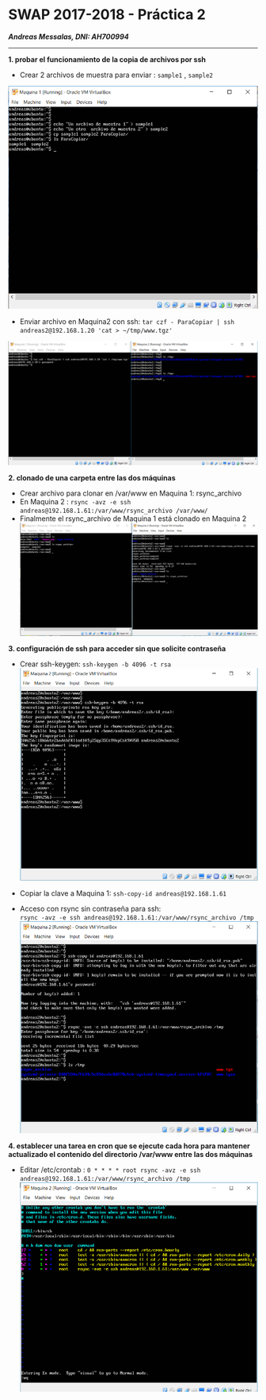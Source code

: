 
# SWAP 2017-2018 -  Práctica 2
***Andreas Messalas, DNI: AH700994***

----------
**1\. probar el funcionamiento de la copia de archivos por ssh**

- Crear 2 archivos de muestra para enviar : `sample1` , `sample2`

![](https://raw.githubusercontent.com/andreasmess/swap1718/master/practica2/1.PNG)

- Enviar archivo en Maquina2  con ssh:
 `tar czf - ParaCopiar | ssh andreas2@192.168.1.20 'cat > ~/tmp/www.tgz'`

![enter image description here](https://raw.githubusercontent.com/andreasmess/swap1718/master/practica2/2.PNG)

**2\. clonado de una carpeta entre las dos máquinas**
- Crear archivo para clonar en /var/www en Maquina 1: rsync_archivo
- En Maquina 2 :
  `rsync -avz -e ssh andreas@192.168.1.61:/var/www/rsync_archivo /var/www/`
- Finalmente  el rsync_archivo de Maquina 1 está clonado en Maquina 2
![enter image description here](https://raw.githubusercontent.com/andreasmess/swap1718/master/practica2/3.PNG)


 **3\. configuración de ssh para acceder sin que solicite contraseña** 
 - Crear ssh-keygen: `ssh-keygen -b 4096 -t rsa`
![enter image description here](https://raw.githubusercontent.com/andreasmess/swap1718/master/practica2/4.PNG)

- Copiar la clave a Maquina 1:  `ssh-copy-id andreas@192.168.1.61`
- Acceso con rsync sin contraseña para ssh:   
`rsync -avz -e ssh andreas@192.168.1.61:/var/www/rsync_archivo /tmp`
![enter image description here](https://raw.githubusercontent.com/andreasmess/swap1718/master/practica2/5.PNG)


**4\. establecer una tarea en cron que se ejecute cada hora para mantener actualizado el contenido del directorio /var/www entre las dos máquinas**
- Editar  /etc/crontab : 
`0 * * * * root rsync -avz -e ssh andreas@192.168.1.61:/var/www/rsync_archivo /tmp`
![enter image description here](https://raw.githubusercontent.com/andreasmess/swap1718/master/practica2/6.PNG)
